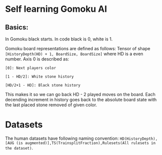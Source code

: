 # Self learning Gomoku AI

## Basics:
In Gomoku black starts.
In code black is 0, white is 1.

Gomoku board representations are defined as follows:
Tensor of shape `[HistoryDepth(HD) + 1, BoardSize, BoardSize]` where HD is a even number. Axis 0 is described as:

`[0]: Next players color`

`[1 - HD/2]: White stone history`

`[HD/2+1 - HD]: Black stone history`

This makes it so we can go back HD - 2 played moves on the board.
Each decending increment in history goes back to the absolute board state with the last placed stone removed of given color.

# Datasets
The human datasets have following naming convention: `HD(HistoryDepth),[AUG (is augmented)],TS(TrainsplitFraction),Rulesets(All rulesets in the dataset)`.
